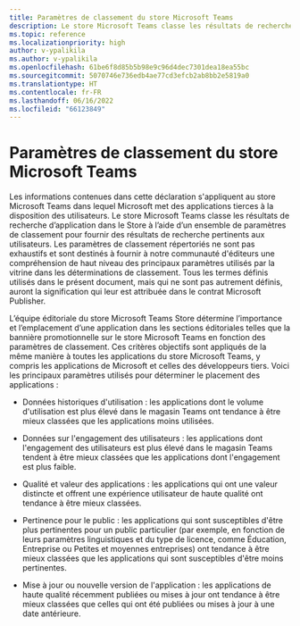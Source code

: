 ```yaml
---
title: Paramètres de classement du store Microsoft Teams
description: Le store Microsoft Teams classe les résultats de recherche d’application dans le Store à l’aide d’un ensemble de paramètres de classement pour fournir des résultats de recherche pertinents aux utilisateurs.
ms.topic: reference
ms.localizationpriority: high
author: v-ypalikila
ms.author: v-ypalikila
ms.openlocfilehash: 61be6f8d85b5b98e9c96d4dec7301dea18ea55bc
ms.sourcegitcommit: 5070746e736edb4ae77cd3efcb2ab8bb2e5819a0
ms.translationtype: HT
ms.contentlocale: fr-FR
ms.lasthandoff: 06/16/2022
ms.locfileid: "66123849"
---
```

# <a name="microsoft-teams-store-ranking-parameters"></a>Paramètres de classement du store Microsoft Teams

Les informations contenues dans cette déclaration s'appliquent au store Microsoft Teams dans lequel Microsoft met des applications tierces à la disposition des utilisateurs. Le store Microsoft Teams classe les résultats de recherche d’application dans le Store à l’aide d’un ensemble de paramètres de classement pour fournir des résultats de recherche pertinents aux utilisateurs. Les paramètres de classement répertoriés ne sont pas exhaustifs et sont destinés à fournir à notre communauté d'éditeurs une compréhension de haut niveau des principaux paramètres utilisés par la vitrine dans les déterminations de classement. Tous les termes définis utilisés dans le présent document, mais qui ne sont pas autrement définis, auront la signification qui leur est attribuée dans le contrat Microsoft Publisher.

L’équipe éditoriale du store Microsoft Teams Store détermine l’importance et l’emplacement d’une application dans les sections éditoriales telles que la bannière promotionnelle sur le store Microsoft Teams en fonction des paramètres de classement. Ces critères objectifs sont appliqués de la même manière à toutes les applications du store Microsoft Teams, y compris les applications de Microsoft et celles des développeurs tiers. Voici les principaux paramètres utilisés pour déterminer le placement des applications :

* Données historiques d'utilisation : les applications dont le volume d'utilisation est plus élevé dans le magasin Teams ont tendance à être mieux classées que les applications moins utilisées.

* Données sur l'engagement des utilisateurs : les applications dont l'engagement des utilisateurs est plus élevé dans le magasin Teams tendent à être mieux classées que les applications dont l'engagement est plus faible.

* Qualité et valeur des applications : les applications qui ont une valeur distincte et offrent une expérience utilisateur de haute qualité ont tendance à être mieux classées.

* Pertinence pour le public : les applications qui sont susceptibles d'être plus pertinentes pour un public particulier (par exemple, en fonction de leurs paramètres linguistiques et du type de licence, comme Éducation, Entreprise ou Petites et moyennes entreprises) ont tendance à être mieux classées que les applications qui sont susceptibles d'être moins pertinentes.

* Mise à jour ou nouvelle version de l'application : les applications de haute qualité récemment publiées ou mises à jour ont tendance à être mieux classées que celles qui ont été publiées ou mises à jour à une date antérieure.
